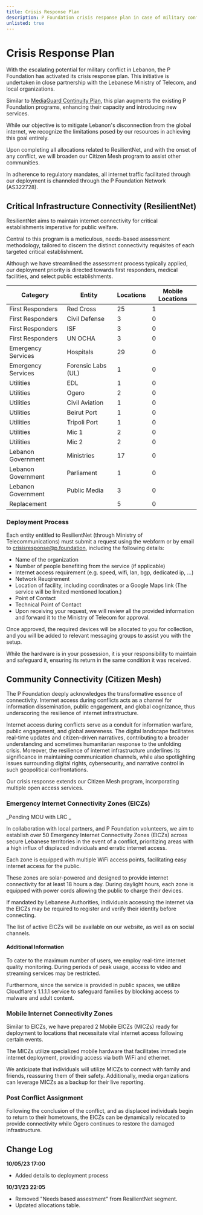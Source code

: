 ```yaml
---
title: Crisis Response Plan
description: P Foundation crisis response plan in case of military conflict in Lebanon.
unlisted: true
---
```


# Crisis Response Plan

With the escalating potential for military conflict in Lebanon, the P Foundation has activated its crisis response plan. This initiative is undertaken in close partnership with the Lebanese Ministry of Telecom, and local organizations.

Similar to [MediaGuard Continuity Plan](/messages/mediaguard_continuity_plan), this plan augments the existing P Foundation programs, enhancing their capacity and introducing new services.

While our objective is to mitigate Lebanon's disconnection from the global internet, we recognize the limitations posed by our resources in achieving this goal entirely.

Upon completing all allocations related to ResilientNet, and with the onset of any conflict, we will broaden our Citizen Mesh program to assist other communities.

In adherence to regulatory mandates, all internet traffic facilitated through our deployment is channeled through the P Foundation Network (AS322728).

## Critical Infrastructure Connectivity (ResilientNet)

ResilientNet aims to maintain internet connectivity for critical establishments imperative for public welfare.

Central to this program is a meticulous, needs-based assessment methodology, tailored to discern the distinct connectivity requisites of each targeted critical establishment.

Although we have streamlined the assessment process typically applied, our deployment priority is directed towards first responders, medical facilities, and select public establishments.

| Category           | Entity             | Locations | Mobile Locations |
| ------------------ | ------------------ | --------- | ---------------- |
| First Responders   | Red Cross          | 25        | 1                |
| First Responders   | Civil Defense      | 3         | 0                |
| First Responders   | ISF                | 3         | 0                |
| First Responders   | UN OCHA            | 3         | 0                |
| Emergency Services | Hospitals          | 29        | 0                |
| Emergency Services | Forensic Labs (UL) | 1         | 0                |
| Utilities          | EDL                | 1         | 0                |
| Utilities          | Ogero              | 2         | 0                |
| Utilities          | Civil Aviation     | 1         | 0                |
| Utilities          | Beirut Port        | 1         | 0                |
| Utilities          | Tripoli Port       | 1         | 0                |
| Utilities          | Mic 1              | 2         | 0                |
| Utilities          | Mic 2              | 2         | 0                |
| Lebanon Government | Ministries         | 17        | 0                |
| Lebanon Government | Parliament         | 1         | 0                |
| Lebanon Government | Public Media       | 3         | 0                |
| Replacement        |                    | 5         | 0                |

### Deployment Process

Each entity entitled to ResilientNet (through Ministry of Telecommunications) must submit a request using the webform or by email to crisisresponse@p.foundation, including the following details:

- Name of the organization
- Number of people benefiting from the service (if applicable)
- Internet access requirement (e.g. speed, wifi, lan, bgp, dedicated ip, ...)
- Network Reuqirement
- Location of facility, including coordinates or a Google Maps link (The service will be limited mentioned location.)
- Point of Contact
- Technical Point of Contact
- Upon receiving your request, we will review all the provided information and forward it to the Ministry of Telecom for approval.

Once approved, the required devices will be allocated to you for collection, and you will be added to relevant messaging groups to assist you with the setup.

While the hardware is in your possession, it is your responsibility to maintain and safeguard it, ensuring its return in the same condition it was received.

## Community Connectivity (Citizen Mesh)

The P Foundation deeply acknowledges the transformative essence of connectivity. Internet access during conflicts acts as a channel for information dissemination, public engagement, and global cognizance, thus underscoring the resilience of internet infrastructure.

Internet access during conflicts serve as a conduit for information warfare, public engagement, and global awareness. The digital landscape facilitates real-time updates and citizen-driven narratives, contributing to a broader understanding and sometimes humanitarian response to the unfolding crisis. Moreover, the resilience of internet infrastructure underlines its significance in maintaining communication channels, while also spotlighting issues surrounding digital rights, cybersecurity, and narrative control in such geopolitical confrontations.

Our crisis response extends our Citizen Mesh program, incorporating multiple open access services.

### Emergency Internet Connectivity Zones (EICZs)

_Pending MOU with LRC _

In collaboration with local partners, and P Foundation volunteers, we aim to establish over 50 Emergency Internet Connectivity Zones (EICZs) across secure Lebanese territories in the event of a conflict, prioritizing areas with a high influx of displaced individuals and erratic internet access.

Each zone is equipped with multiple WiFi access points, facilitating easy internet access for the public.

These zones are solar-powered and designed to provide internet connectivity for at least 18 hours a day. During daylight hours, each zone is equipped with power cords allowing the public to charge their devices.

If mandated by Lebanese Authorities, individuals accessing the internet via the EICZs may be required to register and verify their identity before connecting.

The list of active EICZs will be available on our website, as well as on social channels.

#### Additional Information

To cater to the maximum number of users, we employ real-time internet quality monitoring. During periods of peak usage, access to video and streaming services may be restricted.

Furthermore, since the service is provided in public spaces, we utilize Cloudflare's 1.1.1.1 service to safeguard families by blocking access to malware and adult content.

### Mobile Internet Connectivity Zones

Similar to EICZs, we have prepared 2 Mobile EICZs (MICZs) ready for deployment to locations that necessitate vital internet access following certain events.

The MICZs utilize specialized mobile hardware that facilitates immediate internet deployment, providing access via both WiFi and ethernet.

We anticipate that individuals will utilize MICZs to connect with family and friends, reassuring them of their safety. Additionally, media organizations can leverage MICZs as a backup for their live reporting.

### Post Conflict Assignment

Following the conclusion of the conflict, and as displaced individuals begin to return to their hometowns, the EICZs can be dynamically relocated to provide connectivity while Ogero continues to restore the damaged infrastructure.

## Change Log

**10/05/23 17:00**

- Added details to deployment process

**10/31/23 22:05**

- Removed "Needs based assestment" from ResilientNet segment.
- Updated allocations table.
